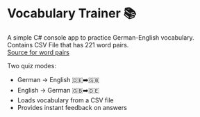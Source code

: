# Vocabulary Trainer 📚

A simple C# console app to practice German-English vocabulary.<br>
Contains CSV File that has 221 word pairs.<br>
[Source for word pairs](https://www.reddit.com/r/German/comments/ohmzgb/heres_a_list_of_700_very_useful_german_words_with/)

Two quiz modes:
  - German → English 🇩🇪➡️🇬🇧
  - English → German 🇬🇧➡️🇩🇪
- Loads vocabulary from a CSV file 
- Provides instant feedback on answers

